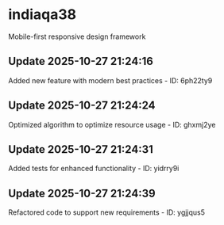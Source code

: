 # indiaqa38
Mobile-first responsive design framework

## Update 2025-10-27 21:24:16
Added new feature with modern best practices - ID: 6ph22ty9


## Update 2025-10-27 21:24:24
Optimized algorithm to optimize resource usage - ID: ghxmj2ye


## Update 2025-10-27 21:24:31
Added tests for enhanced functionality - ID: yidrry9i


## Update 2025-10-27 21:24:39
Refactored code to support new requirements - ID: ygjjqus5


